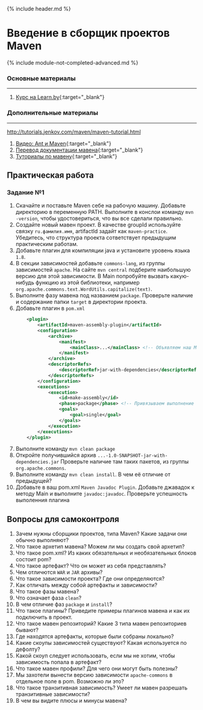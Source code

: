 {% include header.md %}

Введение в сборщик проектов Maven
===
{% include module-not-completed-advanced.md %}

### Основные материалы
---------------------
1. [Курс на Learn.by](https://learn.by/courses/course-v1:EPAM+MBT+ext1/about){:target="_blank"}

### Дополнительные материалы
---------------------
http://tutorials.jenkov.com/maven/maven-tutorial.html
1. [Видео: Ant и Maven](https://www.youtube.com/watch?v=ouUuT2uEuiU){:target="_blank"}
1. [Перевод документации мавена](https://www.apache-maven.ru/){:target="_blank"}
1. [Туториалы по мавену](https://proselyte.net/tutorials/maven/){:target="_blank"}

Практическая работа
---------------------

### Задание №1
1. Скачайте и поставьте Maven себе на рабочую машину. Добавьте директорию в переменную PATH. Выполните в конслои команду
`mvn -version`, чтобы удостовериться, что вы все сделали правильно.
1. Создайте новый мавен проект. В качестве groupId используйте связку `ru.фамилия.имя`, artifactId задайт как `maven-practice`.
Убедитесь, что структура проекта сответствует предыдущим практическим работам.  
1. Добавьте плагин для компиляции java и установите уровень языка `1.8`. 
1. В секции зависимостей добавьте `commons-lang`, из группы зависимостей `apache`. На сайте `mvn central` подберите 
наибольшую версию для этой зависимости. В Main попробуйте вызвать какую-нибудь функцию из этой библиотеки, например 
`org.apache.commons.text.WordUtils.capitalize(text)`.
1. Выполните фазу мавена под названием `package`. Проверьте наличие и содержание папки `target` в директории проекта.
1. Добавьте плагин в `pom.xml`
    ```xml
        <plugin>
            <artifactId>maven-assembly-plugin</artifactId>
            <configuration>
                <archive>
                    <manifest>
                        <mainClass>...</mainClass> <!-- Объявляем наш Main Class -->
                    </manifest>
                </archive>
                <descriptorRefs>
                    <descriptorRef>jar-with-dependencies</descriptorRef>  <!-- Объявляем имя для jar -->
                </descriptorRefs>
            </configuration>
            <executions>
                <execution>
                    <id>make-assembly</id>
                    <phase>package</phase> <!-- Привязываем выполнение плагина к конкретной фазе мавена -->
                    <goals>
                        <goal>single</goal>
                    </goals>
                </execution>
            </executions>
        </plugin>
    ```
1. Выполните команду `mvn clean package`
1. Откройте получившийся архив `...-1.0-SNAPSHOT-jar-with-dependencies.jar` Проверьте наличие там таких
пакетов, из группы `org.apache.commons`.
1. Выполните команду `mvn clean install`. В чем её отличие от предыдущей?
1. Добавьте в ваш pom.xml `Maven Javadoc Plugin`. Добавьте джавадок к методу Main и выполните `javadoc:javadoc`. Проверьте
успешность выполенния плагина

Вопросы для самоконтроля
---------------------
1. Зачем нужны сборщики проектов, типа Maven? Какие задачи они обычно выполняют?
1. Что такое архетип мавена? Можем ли мы создать свой архетип?
1. Что такое pom.xml? Из каких обязательных и необязательных блоков состоит pom?
1. Что такое артефакт? Что он может из себя представлять?
1. Чем отличются `WAR` и `JAR` архивы?
1. Что такое зависимости проекта? Где они определяются?
1. Как отличать между собой артефакты и зависимости?
1. Что такое фазы мавена?
1. Что означает фаза `clean`?
1. В чем отличие фаз `package` и `install`?
1. Что такое плагины? Приведите примеры плагинов мавена и как их подключить в проект.
1. Что такое мавен репозиторий? Какие 3 типа мавен репозиториев бывают?
1. Где находятся артефакты, которые были собраны локально?
1. Какие скоупы зависимостей существуют? Какая используется по дефолту?
1. Какой скоуп следует использовать, если мы не хотим, чтобы зависимость попала в артефакт?
1. Что такое мавен профили? Для чего они могут быть полезны?
1. Мы захотели вынести версию зависимости `apache-commons` в отдельное поле в pom. Возможно ли это?
1. Что такое транзитивная зависимость? Умеет ли мавен разрешать транзитивные зависимости?
1. В чем вы видите плюсы и минусы мавена? 